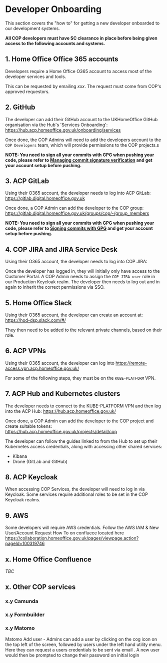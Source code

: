 # Developer Onboarding

This section covers the "how to" for getting a new developer onboarded to our
development systems.

**All COP developers must have SC clearance in place before being given access to the following accounts and systems.**

## 1. Home Office Office 365 accounts

Developers require a Home Office O365 account to access most of the developer
services and tools.

This can be requested by emailing _xxx_. The request must come from COP's
approved requestors.

## 2. GitHub

The developer can add their GitHub account to the UKHomeOffice GitHub
organisation via the Hub's 'Services Onboarding':
https://hub.acp.homeoffice.gov.uk/onboarding/services

Once done, the COP Admins will need to add the developers account to the
`COP Developers` team, which will provide permissions to the COP projects.s

**NOTE: You need to sign all your commits with GPG when pushing your code, please refer to [Managing commit signature verification](https://help.github.com/en/github/authenticating-to-github/managing-commit-signature-verification) and get your account setup before pushing.**

## 3. ACP GitLab

Using their O365 account, the developer needs to log into ACP GitLab:
https://gitlab.digital.homeoffice.gov.uk

Once done, a COP Admin can add the developer to the COP group:
https://gitlab.digital.homeoffice.gov.uk/groups/cop/-/group_members

**NOTE: You need to sign all your commits with GPG when pushing your code, please refer to [Signing commits with GPG](https://docs.gitlab.com/ee/user/project/repository/gpg_signed_commits/) and get your account setup before pushing.**

## 4. COP JIRA and JIRA Service Desk

Using their O365 account, the developer needs to log into COP JIRA:

Once the developer has logged in, they will initially only have access to the
Customer Portal. A COP Admin needs to assign the `COP JIRA user` role in our
Production Keycloak realm. The developer then needs to log out and in again to
inherit the correct permissions via SSO.

## 5. Home Office Slack

Using their O365 account, the developer can create an account at:
https://hod-dsp.slack.com/#/

They then need to be added to the relevant private channels, based on their
role.

## 6. ACP VPNs

Using their O365 account, the developer can log into
https://remote-access.vpn.acp.homeoffice.gov.uk/

For some of the following steps, they must be on the `KUBE-PLATFORM` VPN.

## 7. ACP Hub and Kubernetes clusters

The developer needs to connect to the KUBE-PLATFORM VPN and then log into the
ACP Hub: https://hub.acp.homeoffice.gov.uk/

Once done, a COP Admin can add the developer to the COP project and create
suitable tokens:
https://hub.acp.homeoffice.gov.uk/projects/detail/cop

The developer can follow the guides linked to from the Hub to set up their
Kubernetes access credentials, along with accessing other shared services:

- Kibana
- Drone (GitLab and GitHub)

## 8. ACP Keycloak

When accessing COP Services, the developer will need to log in via Keycloak.
Some services require additional roles to be set in the COP Keycloak realms.

## 9. AWS

Some developers will require AWS credentials. Follow the AWS IAM & New User/Account
Request How To on confluece located here https://collaboration.homeoffice.gov.uk/pages/viewpage.action?pageId=100319746 

## x. Home Office Confluence

_TBC_

## x. Other COP services

### x.y Camunda

### x.y Formbuilder

### x.y Matomo

Matomo Add user - Admins can add a user by clicking on the cog icon on the top left of the screen, followed by users under the left hand utility menu. Here they can request a users credentials to be sent via email . A new user would then be prompted to change their password on initial login




